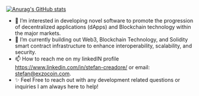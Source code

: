 [![Anurag's GitHub stats](https://github-readme-stats.vercel.app/api?username=screadore)](https://github.com/screadore/github-readme-stats)

- 👀 I’m interested in developing novel software to promote the progression of decentralized applications (dApps) and Blockchain technology within the major markets.
- 🌱 I’m currently building out Web3, Blockchain Technology, and Solidity smart contract infrastructure to enhance interoperability, scalability, and security.
- 📫 How to reach me on my linkedIN profile https://www.linkedin.com/in/stefan-creadore/ or email: stefan@exzocoin.com.
- ✨ Feel Free to reach out with any development related questions or inquiries I am always here to help!

<!---
screadore/screadore is a ✨ special ✨ repository because its `README.md` (this file) appears on your GitHub profile.
You can click the Preview link to take a look at your changes.
--->
